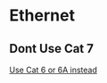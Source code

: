 
# Ethernet

## Dont Use Cat 7

[Use Cat 6 or 6A instead](https://www.cablematters.com/blog/Networking/what-is-cat7-and-why-you-don-t-need-it)
